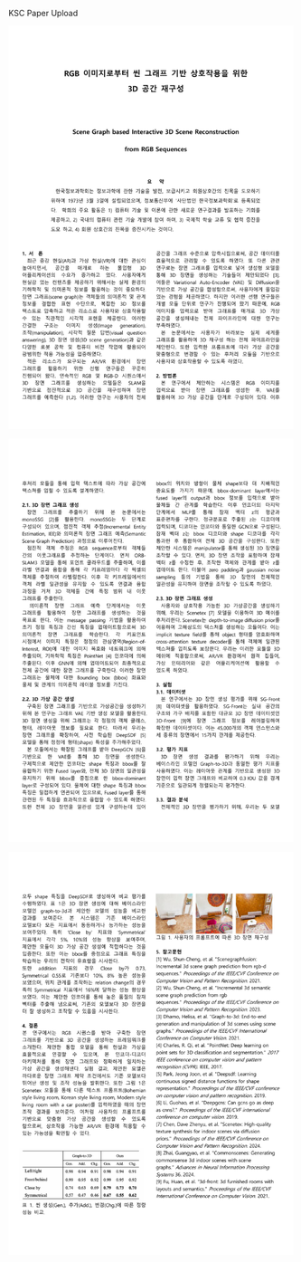 KSC Paper Upload

![이미지 설명](https://github.com/rollynloll/UVRLAB/raw/main/Paper_Image/KSC_final-image-0.jpg)

![이미지 설명](https://github.com/rollynloll/UVRLAB/raw/main/Paper_Image/KSC_final-image-1.jpg)

![이미지 설명](https://github.com/rollynloll/UVRLAB/raw/main/Paper_Image/KSC_final-image-2.jpg)
